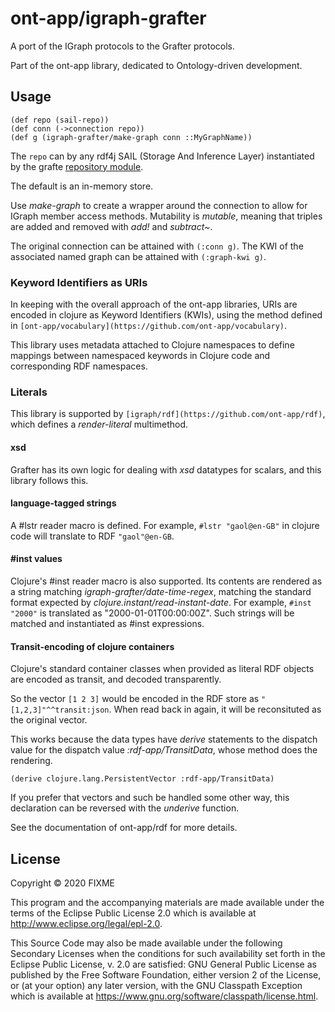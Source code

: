 # ont-app/igraph-grafter

A port of the IGraph protocols to the Grafter protocols.

Part of the ont-app library, dedicated to Ontology-driven development.

## Usage

```
(def repo (sail-repo))
(def conn (->connection repo))
(def g (igraph-grafter/make-graph conn ::MyGraphName))
```

The `repo` can by any rdf4j SAIL (Storage And Inference Layer)
instantiated by the grafte [repository
module](https://cljdoc.org/d/grafter/grafter/2.0.3/api/grafter-2.rdf4j.repository).

The default is an in-memory store.

Use _make-graph_ to create a wrapper around the connection to allow
for IGraph member access methods. Mutability is _mutable_, meaning
that triples are added and removed with _add!_ and _subtract~_.

The original connection can be attained with `(:conn g)`.
The KWI of the associated named graph can be attained with `(:graph-kwi g)`.

### Keyword Identifiers as URIs

In keeping with the overall approach of the ont-app libraries, URIs
are encoded in clojure as Keyword Identifiers (KWIs), using the method
defined in
`[ont-app/vocabulary](https://github.com/ont-app/vocabulary)`.

This library uses metadata attached to Clojure namespaces to define mappings between namespaced keywords in Clojure code and corresponding RDF namespaces.

### Literals

This library is supported by
`[igraph/rdf](https://github.com/ont-app/rdf)`, which defines a
_render-literal_ multimethod.

#### xsd
Grafter has its own logic for dealing with _xsd_ datatypes for
scalars, and this library follows this.

#### language-tagged strings
A #lstr reader macro is defined. For example, `#lstr "gaol@en-GB"` in
clojure code will translate to RDF `"gaol"@en-GB`.

#### #inst values
Clojure's #inst reader macro is also supported. Its contents are
rendered as a string matching _igraph-grafter/date-time-regex_,
matching the standard format expected by
_clojure.instant/read-instant-date_.  For example, `#inst "2000"` is
translated as "2000-01-01T00:00:00Z". Such strings will be matched and
instantiated as #inst expressions.

#### Transit-encoding of clojure containers
Clojure's standard container classes when provided as literal RDF
objects are encoded as transit, and decoded transparently. 

So the vector `[1 2 3]` would be encoded in the RDF store as
`"[1,2,3]"^^transit:json`. When read back in again, it will be
reconsituted as the original vector.

This works because the data types have _derive_ statements to the
dispatch value for the dispatch value _:rdf-app/TransitData_, whose
method does the rendering.

```
(derive clojure.lang.PersistentVector :rdf-app/TransitData)
```

If you prefer that vectors and such be handled some other way, this
declaration can be reversed with the _underive_ function.

See the documentation of ont-app/rdf for more details.


## License

Copyright © 2020 FIXME

This program and the accompanying materials are made available under the
terms of the Eclipse Public License 2.0 which is available at
http://www.eclipse.org/legal/epl-2.0.

This Source Code may also be made available under the following Secondary
Licenses when the conditions for such availability set forth in the Eclipse
Public License, v. 2.0 are satisfied: GNU General Public License as published by
the Free Software Foundation, either version 2 of the License, or (at your
option) any later version, with the GNU Classpath Exception which is available
at https://www.gnu.org/software/classpath/license.html.
